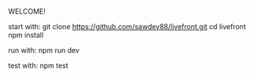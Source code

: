WELCOME!

start with:
git clone https://github.com/sawdev88/livefront.git
cd livefront
npm install

run with:
npm run dev

test with:
npm test
